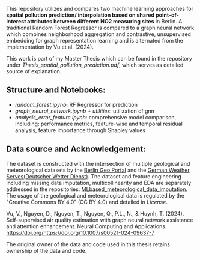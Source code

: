 <p> This repository utilizes and compares two machine learning approaches for <strong>spatial pollution prediction/ interpolation based on shared point-of-interest attributes between different NO2 measuring sites</strong> in Berlin. A traditional Random Forest Regressor is compared to a graph neural network which combines neighborhood aggregation and contrastive, unsupervised embedding for graph representation learning and is alternated from the implementation by Vu et al. (2024).</p>

<p> This work is part of my Master Thesis which can be found in the repository under <em>Thesis_spatial_pollution_prediction.pdf</em>, which serves as detailed source of explanation. </p>

<h2> Structure and Notebooks: </h2>

- <em> random_forest.ipynb</em>: RF Regressor for prediction
- <em> graph_neural_network.ipynb + utilities</em>: utilization of gnn
- <em> analysis_error_feature.ipynb</em>: comprehensive model comparison, including: performance metrics, feature-wise and temporal residual analysis, feature importance through Shapley values


<h2> Data source and Acknowledgement: </h2>

The dataset is constructed with the intersection of multiple geological and meteorological datasets by the [Berlin Geo Portal](https://www.berlin.de/sen/sbw/stadtdaten/geoportal/) and the [German Weather Serves(Deutscher Wetter Dienst)](https://opendata.dwd.de/climate_environment/CDC/). The dataset and feature engineering including missing data imputation, multicollinearity and EDA are separately addressed in the repositories: [MLbased_meteorological_data_imputation](https://github.com/RiSchmi/MLbased_meteorological_data_imputation). The usage of the geological and meteorological data is regulated by the "Creative Commons BY 4.0" (CC BY 4.0) and detailed in <em>License</em>.

Vu, V., Nguyen, D., Nguyen, T., Nguyen, Q., P.L., N., & Huynh, T. (2024). Self-supervised air quality estimation with graph neural network assistance and attention enhancement. Neural Computing and Applications. https://doi.org/https://doi.org/10.1007/s00521-024-09637-7

The original owner of the data and code used in this thesis retains ownership of the data and code.


